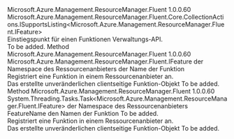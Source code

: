 <Type Name="IFeatures" FullName="Microsoft.Azure.Management.ResourceManager.Fluent.IFeatures">
  <TypeSignature Language="C#" Value="public interface IFeatures : Microsoft.Azure.Management.ResourceManager.Fluent.Core.CollectionActions.ISupportsListing&lt;Microsoft.Azure.Management.ResourceManager.Fluent.IFeature&gt;" />
  <TypeSignature Language="ILAsm" Value=".class public interface auto ansi abstract IFeatures implements class Microsoft.Azure.Management.ResourceManager.Fluent.Core.CollectionActions.ISupportsListing`1&lt;class Microsoft.Azure.Management.ResourceManager.Fluent.IFeature&gt;" />
  <TypeSignature Language="DocId" Value="T:Microsoft.Azure.Management.ResourceManager.Fluent.IFeatures" />
  <TypeSignature Language="VB.NET" Value="Public Interface IFeatures&#xA;Implements ISupportsListing(Of IFeature)" />
  <TypeSignature Language="F#" Value="type IFeatures = interface&#xA;    interface ISupportsListing&lt;IFeature&gt;" />
  <AssemblyInfo>
    <AssemblyName>Microsoft.Azure.Management.ResourceManager.Fluent</AssemblyName>
    <AssemblyVersion>1.0.0.60</AssemblyVersion>
  </AssemblyInfo>
  <Interfaces>
    <Interface>
      <InterfaceName>Microsoft.Azure.Management.ResourceManager.Fluent.Core.CollectionActions.ISupportsListing&lt;Microsoft.Azure.Management.ResourceManager.Fluent.IFeature&gt;</InterfaceName>
    </Interface>
  </Interfaces>
  <Docs>
    <summary>
            Einstiegspunkt für einen Funktionen Verwaltungs-API.
            </summary>
    <remarks>To be added.</remarks>
  </Docs>
  <Members>
    <Member MemberName="Register">
      <MemberSignature Language="C#" Value="public Microsoft.Azure.Management.ResourceManager.Fluent.IFeature Register (string resourceProviderNamespace, string featureName);" />
      <MemberSignature Language="ILAsm" Value=".method public hidebysig newslot virtual instance class Microsoft.Azure.Management.ResourceManager.Fluent.IFeature Register(string resourceProviderNamespace, string featureName) cil managed" />
      <MemberSignature Language="DocId" Value="M:Microsoft.Azure.Management.ResourceManager.Fluent.IFeatures.Register(System.String,System.String)" />
      <MemberSignature Language="VB.NET" Value="Public Function Register (resourceProviderNamespace As String, featureName As String) As IFeature" />
      <MemberSignature Language="F#" Value="abstract member Register : string * string -&gt; Microsoft.Azure.Management.ResourceManager.Fluent.IFeature" Usage="iFeatures.Register (resourceProviderNamespace, featureName)" />
      <MemberType>Method</MemberType>
      <AssemblyInfo>
        <AssemblyName>Microsoft.Azure.Management.ResourceManager.Fluent</AssemblyName>
        <AssemblyVersion>1.0.0.60</AssemblyVersion>
      </AssemblyInfo>
      <ReturnValue>
        <ReturnType>Microsoft.Azure.Management.ResourceManager.Fluent.IFeature</ReturnType>
      </ReturnValue>
      <Parameters>
        <Parameter Name="resourceProviderNamespace" Type="System.String" />
        <Parameter Name="featureName" Type="System.String" />
      </Parameters>
      <Docs>
        <param name="resourceProviderNamespace">der Namespace des Ressourcenanbieters</param>
        <param name="featureName">der Name der Funktion</param>
        <summary>
            Registriert eine Funktion in einem Ressourcenanbieter an.
            </summary>
        <returns>Das erstellte unveränderlichen clientseitige Funktion-Objekt</returns>
        <remarks>To be added.</remarks>
      </Docs>
    </Member>
    <Member MemberName="RegisterAsync">
      <MemberSignature Language="C#" Value="public System.Threading.Tasks.Task&lt;Microsoft.Azure.Management.ResourceManager.Fluent.IFeature&gt; RegisterAsync (string resourceProviderNamespace, string featureName, System.Threading.CancellationToken cancellationToken = null);" />
      <MemberSignature Language="ILAsm" Value=".method public hidebysig newslot virtual instance class System.Threading.Tasks.Task`1&lt;class Microsoft.Azure.Management.ResourceManager.Fluent.IFeature&gt; RegisterAsync(string resourceProviderNamespace, string featureName, valuetype System.Threading.CancellationToken cancellationToken) cil managed" />
      <MemberSignature Language="DocId" Value="M:Microsoft.Azure.Management.ResourceManager.Fluent.IFeatures.RegisterAsync(System.String,System.String,System.Threading.CancellationToken)" />
      <MemberSignature Language="F#" Value="abstract member RegisterAsync : string * string * System.Threading.CancellationToken -&gt; System.Threading.Tasks.Task&lt;Microsoft.Azure.Management.ResourceManager.Fluent.IFeature&gt;" Usage="iFeatures.RegisterAsync (resourceProviderNamespace, featureName, cancellationToken)" />
      <MemberType>Method</MemberType>
      <AssemblyInfo>
        <AssemblyName>Microsoft.Azure.Management.ResourceManager.Fluent</AssemblyName>
        <AssemblyVersion>1.0.0.60</AssemblyVersion>
      </AssemblyInfo>
      <ReturnValue>
        <ReturnType>System.Threading.Tasks.Task&lt;Microsoft.Azure.Management.ResourceManager.Fluent.IFeature&gt;</ReturnType>
      </ReturnValue>
      <Parameters>
        <Parameter Name="resourceProviderNamespace" Type="System.String" />
        <Parameter Name="featureName" Type="System.String" />
        <Parameter Name="cancellationToken" Type="System.Threading.CancellationToken" />
      </Parameters>
      <Docs>
        <param name="resourceProviderNamespace">der Namespace des Ressourcenanbieters</param>
        <param name="featureName">FeatureName den Namen der Funktion</param>
        <param name="cancellationToken">To be added.</param>
        <summary>
            Registriert eine Funktion in einem Ressourcenanbieter an.
            </summary>
        <returns>Das erstellte unveränderlichen clientseitige Funktion-Objekt</returns>
        <remarks>To be added.</remarks>
      </Docs>
    </Member>
  </Members>
</Type>